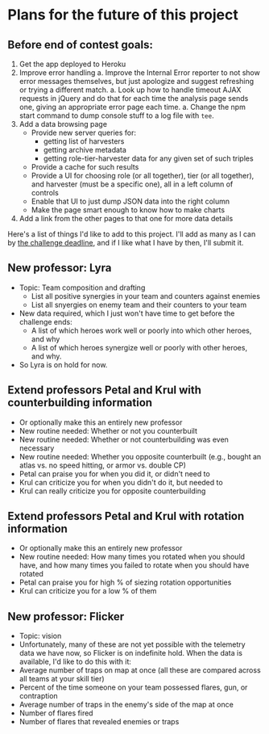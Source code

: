 
# Plans for the future of this project

## Before end of contest goals:

 1. Get the app deployed to Heroku
 1. Improve error handling
     a. Improve the Internal Error reporter to not show error messages
        themselves, but just apologize and suggest refreshing or trying a
        different match.
     a. Look up how to handle timeout AJAX requests in jQuery and do that
        for each time the analysis page sends one, giving an appropriate
        error page each time.
     a. Change the npm start command to dump console stuff to a log file
        with `tee`.
 1. Add a data browsing page
     * Provide new server queries for:
        * getting list of harvesters
        * getting archive metadata
        * getting role-tier-harvester data for any given set of such triples
     * Provide a cache for such results
     * Provide a UI for choosing role (or all together), tier (or all
       together), and harvester (must be a specific one), all in a left
       column of controls
     * Enable that UI to just dump JSON data into the right column
     * Make the page smart enough to know how to make charts
 1. Add a link from the other pages to that one for more data details

Here's a list of things I'd like to add to this project.  I'll add as many
as I can by
[the challenge deadline](https://developer.vainglorygame.com/rules),
and if I like what I have by then, I'll submit it.

## New professor: Lyra

 * Topic: Team composition and drafting
    * List all positive synergies in your team and counters against enemies
    * List all snyergies on enemy team and their counters to your team
 * New data required, which I just won't have time to get before the
   challenge ends:
    * A list of which heroes work well or poorly into which other heroes,
      and why
    * A list of which heroes synergize well or poorly with other heroes,
      and why.
 * So Lyra is on hold for now.

## Extend professors Petal and Krul with counterbuilding information

 * Or optionally make this an entirely new professor
 * New routine needed:  Whether or not you counterbuilt
 * New routine needed:  Whether or not counterbuilding was even necessary
 * New routine needed:  Whether you opposite counterbuilt (e.g., bought an
   atlas vs. no speed hitting, or armor vs. double CP)
 * Petal can praise you for when you did it, or didn't need to
 * Krul can criticize you for when you didn't do it, but needed to
 * Krul can really criticize you for opposite counterbuilding

## Extend professors Petal and Krul with rotation information

 * Or optionally make this an entirely new professor
 * New routine needed:  How many times you rotated when you should have,
   and how many times you failed to rotate when you should have rotated
 * Petal can praise you for high % of siezing rotation opportunities
 * Krul can criticize you for a low % of them

## New professor: Flicker

 * Topic: vision
 * Unfortunately, many of these are not yet possible with the telemetry data
   we have now, so Flicker is on indefinite hold.  When the data is
   available, I'd like to do this with it:
 * Average number of traps on map at once (all these are compared across
   all teams at your skill tier)
 * Percent of the time someone on your team possessed flares, gun, or
   contraption
 * Average number of traps in the enemy's side of the map at once
 * Number of flares fired
 * Number of flares that revealed enemies or traps
